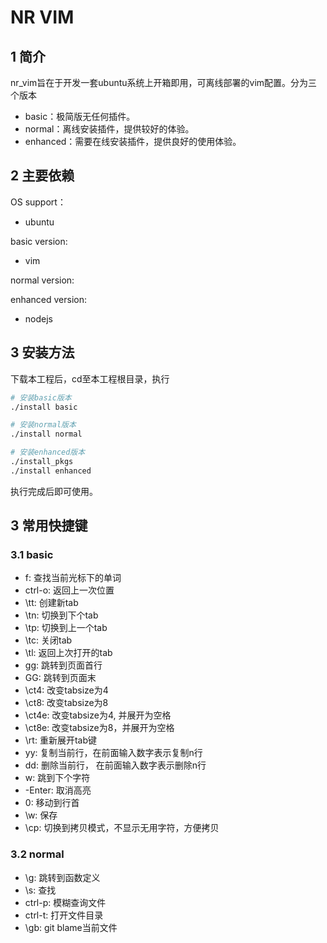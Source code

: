 # NR VIM

## 1 简介
nr_vim旨在于开发一套ubuntu系统上开箱即用，可离线部署的vim配置。分为三个版本

- basic：极简版无任何插件。
- normal：离线安装插件，提供较好的体验。
- enhanced：需要在线安装插件，提供良好的使用体验。

## 2 主要依赖

OS support：
- ubuntu

basic version:
- vim

normal version:

enhanced version:
- nodejs

## 3 安装方法

下载本工程后，cd至本工程根目录，执行
```sh
# 安装basic版本
./install basic

# 安装normal版本
./install normal

# 安装enhanced版本
./install_pkgs
./install enhanced
```
执行完成后即可使用。

## 3 常用快捷键

### 3.1 basic

- f: 查找当前光标下的单词
- ctrl-o: 返回上一次位置
- \tt: 创建新tab
- \tn: 切换到下个tab
- \tp: 切换到上一个tab
- \tc: 关闭tab
- \tl: 返回上次打开的tab
- gg: 跳转到页面首行
- GG: 跳转到页面末
- \ct4: 改变tabsize为4
- \ct8: 改变tabsize为8
- \ct4e: 改变tabsize为4, 并展开为空格
- \ct8e: 改变tabsize为8，并展开为空格
- \rt: 重新展开tab键
- yy: 复制当前行，在前面输入数字表示复制n行
- dd: 删除当前行， 在前面输入数字表示删除n行
- w: 跳到下个字符
- \-Enter: 取消高亮
- 0: 移动到行首
- \w: 保存
- \cp: 切换到拷贝模式，不显示无用字符，方便拷贝

### 3.2 normal

- \g: 跳转到函数定义
- \s: 查找
- ctrl-p: 模糊查询文件
- ctrl-t: 打开文件目录
- \gb: git blame当前文件
